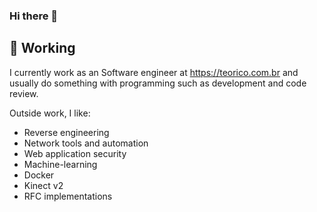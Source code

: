 ### Hi there 👋

## 🔭 Working

I currently work as an Software engineer at https://teorico.com.br and usually do something with programming such as development and code review.

Outside work, I like:

 - Reverse engineering
 - Network tools and automation
 - Web application security
 - Machine-learning
 - Docker
 - Kinect v2
 - RFC implementations

